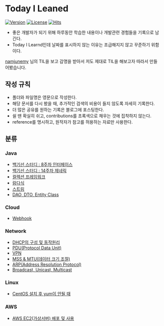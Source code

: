 # Today I Leaned

[![Version](https://img.shields.io/badge/version-2022.2.14-red.svg)](./CHANGELOG)  [![License](https://img.shields.io/github/license/mashape/apistatus.svg)](./LICENSE)  [![Hits](https://hits.seeyoufarm.com/api/count/incr/badge.svg?url=https://github.com/Minzino/TIL)](https://hits.seeyoufarm.com/)

- 좋은 개발자가 되기 위해 하루동안 학습한 내용이나 개발관련 경험들을 기록으로 남긴다.
- Today I Learnd인데 날짜를 표시하지 않는 이유는 조급해지지 않고 꾸준하기 위함이다.

[namjunemy](https://github.com/namjunemy) 님의 TIL을 보고 감명을 받아서 저도 제대로 TIL을 해보고자 따라서 만들어봤습니다.

## 작성 규칙

- 폴더와 파일명은 영문으로 작성한다.
- 해당 문서를 다시 봤을 때, 추가적인 검색의 비용이 들지 않도록 자세히 기록한다.
- 더 많은 공유를 원하는 기록은 블로그에 포스팅한다.
- 쉴 땐 확실히 쉬고, contributions를 초록색으로 채우는 것에 집착하지 않는다.
- reference를 명시하고, 원작자가 참고를 허용하는 자료만 사용한다.

## 분류

### Java

- [백기선 스터디 : 8주차 인터페이스](Java/interface.md)
- [백기선 스터디 : 14주차 제네릭](Java/whiteStudy_generic.md)
- [컬렉션 프레임워크](Java/CollectionsFramework.md)
- [람다식](Java/lambda.md)
- [스트림](Java/Stream.md)
- [DAO, DTO, Entity Class](https://meenzino.notion.site/DAO-DTO-Entity-Class-0625e13eb68a4bdbb89f6793c89e9b9c)
  

### Cloud
- [Webhook](https://watermelon-sugar.tistory.com/48)



### Network
- [DHCP의 구성 및 동작원리](https://watermelon-sugar.tistory.com/47)
- [PDU(Protocol Data Unit)](https://watermelon-sugar.tistory.com/32?category=1210710)
- [VPN](https://watermelon-sugar.tistory.com/30?category=1210710)
- [MSS & MTU(데이터 크기 조절)](https://watermelon-sugar.tistory.com/29?category=1210710)
- [ARP(Address Resolution Protocol)](https://watermelon-sugar.tistory.com/8?category=1210710)
- [Broadcast, Unicast, Multicast](https://watermelon-sugar.tistory.com/6?category=1210710)


### Linux
- [CentOS 설치 후 yum이 안될 때](https://watermelon-sugar.tistory.com/33?category=1210720)



### AWS
- [AWS EC2(가상서버) 배포 및 사용](https://watermelon-sugar.tistory.com/14?category=1211015)